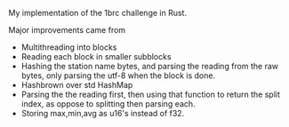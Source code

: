 My implementation of the 1brc challenge in Rust.

Major improvements came from
- Multithreading into blocks
- Reading each block in smaller subblocks
- Hashing the station name bytes, and parsing the reading from the raw bytes, only parsing the utf-8 when the block is done.
- Hashbrown over std HashMap
- Parsing the the reading first, then using that function to return the split index, as oppose to splitting then parsing each.
- Storing max,min,avg as u16's instead of f32.
